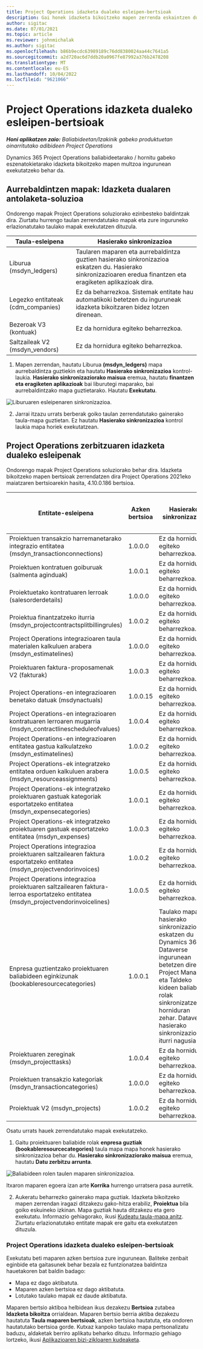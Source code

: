 ```yaml
---
title: Project Operations idazketa dualeko esleipen-bertsioak
description: Gai honek idazketa bikoitzeko mapen zerrenda eskaintzen du Dynamics 365 Project Operations.
author: sigitac
ms.date: 07/01/2021
ms.topic: article
ms.reviewer: johnmichalak
ms.author: sigitac
ms.openlocfilehash: b86b9ecdc63989189c76dd8380024aa44c7641a5
ms.sourcegitcommit: a2d720ac6d7ddb20a0967fe87992a376b2478208
ms.translationtype: MT
ms.contentlocale: eu-ES
ms.lasthandoff: 10/04/2022
ms.locfileid: "9621066"
---
```

# <a name="project-operations-dual-write-map-versions"></a>Project Operations idazketa dualeko esleipen-bertsioak

_**Honi aplikatzen zaio:** Baliabideetan/Izakinik gabeko produktuetan oinarritutako adibideen Project Operations_

Dynamics 365 Project Operations baliabideetarako / hornitu gabeko eszenatokietarako idazketa bikoitzeko mapen multzoa ingurunean exekutatzeko behar da. 

## <a name="prerequisite-maps-dual-write-orchestration-solution"></a>Aurrebaldintzen mapak: Idazketa dualaren antolaketa-soluzioa

Ondorengo mapak Project Operations soluziorako ezinbesteko baldintzak dira. Ziurtatu hurrengo taulan zerrendatutako mapak eta zure inguruneko erlazionatutako taulako mapak exekutatzen dituzula.

| Taula-esleipena | Hasierako sinkronizazioa |
| --- | --- |
| Liburua (msdyn_ledgers) | Taularen maparen eta aurrebaldintza guztien hasierako sinkronizazioa eskatzen du. Hasierako sinkronizazioaren eredua finantzen eta eragiketen aplikazioak dira. |
| Legezko entitateak (cdm_companies) | Ez da beharrezkoa. Sistemak entitate hau automatikoki betetzen du inguruneak idazketa bikoitzaren bidez lotzen direnean. |
| Bezeroak V3 (kontuak) | Ez da hornidura egiteko beharrezkoa. |
| Saltzaileak V2 (msdyn_vendors) | Ez da hornidura egiteko beharrezkoa. |

1. Mapen zerrendan, hautatu Liburua **(msdyn\_ledgers)** mapa aurrebaldintza guztiekin eta hautatu **Hasierako sinkronizazioa** kontrol-laukia. **Hasierako sinkronizaziorako maisua** eremua, hautatu **finantzen eta eragiketen aplikazioak** bai liburutegi maparako, bai aurrebaldintzako mapa guztietarako. Hautatu **Exekutatu**.

![Liburuaren esleipenaren sinkronizazioa.](media/DW6.png)

2. Jarrai itzazu urrats berberak goiko taulan zerrendatutako gainerako taula-mapa guztietan. Ez hautatu **Hasierako sinkronizazioa** kontrol laukia mapa horiek exekutatzean.

## <a name="project-operations-dual-write-maps"></a>Project Operations zerbitzuaren idazketa dualeko esleipenak

Ondorengo mapak Project Operations soluziorako behar dira. Idazketa bikoitzeko mapen bertsioak zerrendatzen dira Project Operations 2021eko maiatzaren bertsioarekin hasita, 4.10.0.186 bertsioa.

| Entitate-esleipena | Azken bertsioa | Hasierako sinkronizazioa | Beharrezkoa den Dynamics 365 Finance bertsioa |
| --- | --- | --- | --- |
| Proiektuen transakzio harremanetarako integrazio entitatea (msdyn\_transactionconnections) | 1.0.0.0 | Ez da hornidura egiteko beharrezkoa. ||
| Proiektuen kontratuen goiburuak (salmenta aginduak) | 1.0.0.1 | Ez da hornidura egiteko beharrezkoa. ||
| Proiektuetako kontratuaren lerroak (salesorderdetails) | 1.0.0.0 | Ez da hornidura egiteko beharrezkoa. ||
| Proiektua finantzatzeko iturria (msdyn_projectcontractsplitbillingrules) | 1.0.0.2 | Ez da hornidura egiteko beharrezkoa. ||
| Project Operations integrazioaren taula materialen kalkuluen arabera (msdyn\_estimatelines) | 1.0.0.0 | Ez da hornidura egiteko beharrezkoa. ||
| Proiektuaren faktura-proposamenak V2 (fakturak) | 1.0.0.3 | Ez da hornidura egiteko beharrezkoa. ||
| Project Operations-en integrazioaren benetako datuak (msdynactuals) | 1.0.0.15 | Ez da hornidura egiteko beharrezkoa. |10.0.29 edo berriagoa|
| Project Operations-en integrazioaren kontratuaren lerroaren mugarria (msdyn_contractlinescheduleofvalues) | 1.0.0.4 | Ez da hornidura egiteko beharrezkoa. ||
| Project Operations-en integrazioaren entitatea gastua kalkulatzeko (msdyn_estimatelines) | 1.0.0.2 | Ez da hornidura egiteko beharrezkoa. ||
| Project Operations-ek integratzeko entitatea orduen kalkuluen arabera (msdyn_resourceassignments) | 1.0.0.5 | Ez da hornidura egiteko beharrezkoa. ||
| Project Operations-ek integratzeko proiektuaren gastuak kategoriak esportatzeko entitatea (msdyn_expensecategories) | 1.0.0.1 | Ez da hornidura egiteko beharrezkoa. ||
| Project Operations-ek integratzeko proiektuaren gastuak esportatzeko entitatea (msdyn_expenses) | 1.0.0.3 | Ez da hornidura egiteko beharrezkoa. ||
| Project Operations integrazioa proiektuaren saltzailearen faktura esportatzeko entitatea (msdyn_projectvendorinvoices) | 1.0.0.2 | Ez da hornidura egiteko beharrezkoa. |10.0.29 edo berriagoa|
| Project Operations integrazioa proiektuaren saltzailearen faktura-lerroa esportatzeko entitatea (msdyn_projectvendorinvoicelines) | 1.0.0.5 | Ez da hornidura egiteko beharrezkoa. | 10.0.29 edo berriagoa |
| Enpresa guztientzako proiektuaren baliabideen eginkizunak (bookableresourcecategories) | 1.0.0.1 | Taulako maparen hasierako sinkronizazioa eskatzen du Dynamics 365 Dataverse ingurunean betetzen diren Project Manager eta Taldeko kideen baliabide rolak sinkronizatzeko horniduran zehar. Dataverse hasierako sinkronizazioaren iturri nagusia da. ||
| Proiektuaren zereginak (msdyn_projecttasks) | 1.0.0.4 | Ez da hornidura egiteko beharrezkoa. ||
| Proiektuen transakzio kategoriak (msdyn_transactioncategories) | 1.0.0.0 | Ez da hornidura egiteko beharrezkoa. ||
| Proiektuak V2 (msdyn_projects) | 1.0.0.2 | Ez da hornidura egiteko beharrezkoa. ||

Osatu urrats hauek zerrendatutako mapak exekutatzeko.

1. Gaitu proiektuaren baliabide rolak **enpresa guztiak (bookableresourcecategories)** taula mapa mapa honek hasierako sinkronizazioa behar du. **Hasierako sinkronizaziorako maisua** eremua, hautatu **Datu zerbitzu arrunta**. 

 ![Baliabideen rolen taulen maparen sinkronizazioa.](media/6ResourceInitialSync.jpg)

 Itxaron maparen egoera izan arte **Korrika** hurrengo urratsera pasa aurretik.

2. Aukeratu beharrezko gainerako mapa guztiak. Idazketa bikoitzeko mapen zerrendan iragazi ditzakezu gako-hitza erabiliz, **Proiektua** bila goiko eskuineko izkinan. Mapa guztiak hauta ditzakezu eta gero exekutatu. Informazio gehiagorako, ikusi [Kudeatu taula-mapa anitz](/dynamics365/fin-ops-core/dev-itpro/data-entities/dual-write/multiple-entity-maps). Ziurtatu erlazionatutako entitate mapak ere gaitu eta exekutatzen dituzula.

### <a name="project-operations-dual-write-map-versions"></a>Project Operations idazketa dualeko esleipen-bertsioak

Exekutatu beti maparen azken bertsioa zure ingurunean. Baliteke zenbait eginbide eta gaitasunek behar bezala ez funtzionatzea baldintza hauetakoren bat baldin badago:

- Mapa ez dago aktibatuta.
- Maparen azken bertsioa ez dago aktibatuta. 
- Lotutako taulako mapak ez daude aktibatuta.

Maparen bertsio aktiboa helbidean ikus dezakezu **Bertsioa** zutabea **Idazketa bikoitza** orrialdean. Maparen bertsio berria aktiba dezakezu hautatuta **Taula maparen bertsioak**, azken bertsioa hautatuta, eta ondoren hautatutako bertsioa gorde. Kutxaz kanpoko taulako mapa pertsonalizatu baduzu, aldaketak berriro aplikatu beharko dituzu. Informazio gehiago lortzeko, ikusi [Aplikazioaren bizi-zikloaren kudeaketa](/dynamics365/fin-ops-core/dev-itpro/data-entities/dual-write/app-lifecycle-management).
